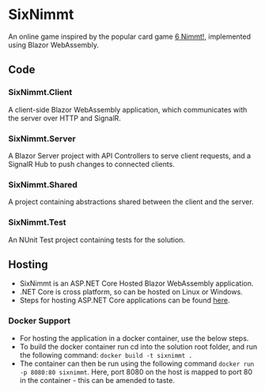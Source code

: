 # SixNimmt
An online game inspired by the popular card game [6 Nimmt!](https://boardgamegeek.com/boardgame/432/6-nimmt), implemented using Blazor WebAssembly.

## Code

### SixNimmt.Client
A client-side Blazor WebAssembly application, which communicates with the server over HTTP and SignalR.

### SixNimmt.Server
A Blazor Server project with API Controllers to serve client requests, and a SignalR Hub to push changes to connected clients.

### SixNimmt.Shared
A project containing abstractions shared between the client and the server.

### SixNimmt.Test
An NUnit Test project containing tests for the solution.


## Hosting
* SixNimmt is an ASP.NET Core Hosted Blazor WebAssembly application.
* .NET Core is cross platform, so can be hosted on Linux or Windows.
* Steps for hosting ASP.NET Core applications can be found [here](https://docs.microsoft.com/en-us/aspnet/core/host-and-deploy/?view=aspnetcore-3.1).

### Docker Support
* For hosting the application in a docker container, use the below steps.
* To build the docker container run cd into the solution root folder, and run the following command: `docker build -t sixnimmt .`
* The container can then be run using the following command `docker run -p 8080:80 sixnimmt`. Here, port 8080 on the host is mapped to port 80 in the container - this can be amended to taste.
